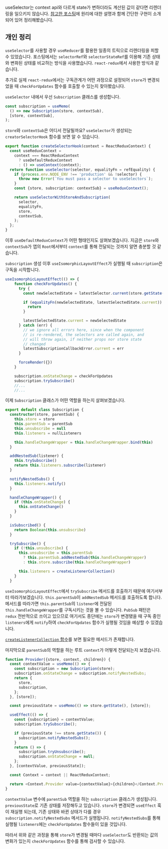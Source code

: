 useSelector는 context api와 다르게 state가 변하더라도 계산된 값이 같다면 리렌더링을 일으키지 않습니다.
[참고한 포스팅](https://medium.com/async/how-useselector-can-trigger-an-update-only-when-we-want-it-to-a8d92306f559)에 원리에 대한 설명과 함께 간단한 구현이 소개되어 있어 정리해봤습니다.

## 개인 정리

`useSelector`를 사용할 경우 `useReducer`를 활용한 일종의 트릭으로 리렌더링을 피할 수 있었습니다.
포스팅에서는 `selectorRef`와 `selectorStateRef`를 이용해 기존 상태와 변화된 상태를 비교하는 방식을 사용했습니다.
`react-redux`에서 사용한 방식과 같습니다.

추가로 실제 `react-redux`에서는 구독관계가 어떤 과정으로 설정되어 `store`가 변경되었을 때 `checkForUpdates` 함수를 호출할 수 있는지 찾아봤습니다.

`useSelector` 내에서 우선 `Subscription` 클래스를 생성합니다.

```ts
const subscription = useMemo(
  () => new Subscription(store, contextSub),
  [store, contextSub],
);
```

`store`와 `contextSub`은 어디서 전달될까요?
`useSelector`가 생성되는 `creatorSelectorHook` 함수를 보면 알 수 있습니다.

```ts
export function createSelectorHook(context = ReactReduxContext) {
  const useReduxContext =
    context === ReactReduxContext
      ? useDefaultReduxContext
      : () => useContext(context);
  return function useSelector(selector, equalityFn = refEquality) {
    if (process.env.NODE_ENV !== 'production' && !selector) {
      throw new Error(`You must pass a selector to useSelectors`);
    }
    const {store, subscription: contextSub} = useReduxContext();

    return useSelectorWithStoreAndSubscription(
      selector,
      equalityFn,
      store,
      contextSub,
    );
  };
}
```

이후 `useDefaultReduxContext`가 어떤 형태인지도 살펴보겠습니다.
지금은 `store`와 `contextSub`가 앱의 `Root`에서부터 `context`를 통해 전달되는 것까지 알면 충분할 것 같습니다.

`subscription` 생성 이후 `useIsomorphicLayoutEffect`가 실행될 때 `subscription`은 구독을 시작합니다.

```ts
useIsomorphicLayoutEffect(() => {
    function checkForUpdates() {
      try {
        const newSelectedState = latestSelector.current(store.getState())

        if (equalityFn(newSelectedState, latestSelectedState.current)) {
          return
        }

        latestSelectedState.current = newSelectedState
      } catch (err) {
        // we ignore all errors here, since when the component
        // is re-rendered, the selectors are called again, and
        // will throw again, if neither props nor store state
        // changed
        latestSubscriptionCallbackError.current = err
      }

      forceRender({})
    }

    subscription.onStateChange = checkForUpdates
    subscription.trySubscribe()
    //...
    //...
```

이제 `Subscription` 클래스가 어떤 역할을 하는지 살펴보겠습니다.

```ts
export default class Subscription {
  constructor(store, parentSub) {
    this.store = store
    this.parentSub = parentSub
    this.unsubscribe = null
    this.listeners = nullListeners

    this.handleChangeWrapper = this.handleChangeWrapper.bind(this)
  }

  addNestedSub(listener) {
    this.trySubscribe()
    return this.listeners.subscribe(listener)
  }

  notifyNestedSubs() {
    this.listeners.notify()
  }

  handleChangeWrapper() {
    if (this.onStateChange) {
      this.onStateChange()
    }
  }

  isSubscribed() {
    return Boolean(this.unsubscribe)
  }

  trySubscribe() {
    if (!this.unsubscribe) {
      this.unsubscribe = this.parentSub
        ? this.parentSub.addNestedSub(this.handleChangeWrapper)
        : this.store.subscribe(this.handleChangeWrapper)

      this.listeners = createListenerCollection()
    }
  }

```

`useIsomorphicLayoutEffect`에서 `trySubscribe` 메서드를 호출하기 때문에 여기서부터 따라가보겠습니다.
`this.parentSub`이 `addNestedSub` 메서드를 호출하도록 합니다.
메서드를 따라가면 `this.parentSub`의 `listener`에 전달된 `this.handleChangeWrapper`를 구독시키는 것을 볼 수 있습니다.
`PubSub` 패턴은 `redux` 전반적으로 쓰이고 있으므로 여기서도 종단에는 `store`가 변경됐을 때 구독 중인 `listeners`에게 `notify`하여 `checkForUpdates` 함수가 실행될 것임을 예상할 수 있겠습니다.

[`createListenerCollection` 함수](https://github.com/reduxjs/react-redux/blob/607f1ba30417b631a4df18665dfede416c7208cf/src/utils/Subscription.js#L10)를 보면 필요한 메서드가 존재합니다.

마지막으로 `parentSub`의 역할을 하는 루트 `context`가 어떻게 전달되는지 보겠습니다.

```ts
function Provider({store, context, children}) {
  const contextValue = useMemo(() => {
    const subscription = new Subscription(store);
    subscription.onStateChange = subscription.notifyNestedSubs;
    return {
      store,
      subscription,
    };
  }, [store]);

  const previousState = useMemo(() => store.getState(), [store]);

  useEffect(() => {
    const {subscription} = contextValue;
    subscription.trySubscribe();

    if (previousState !== store.getState()) {
      subscription.notifyNestedSubs();
    }
    return () => {
      subscription.tryUnsubscribe();
      subscription.onStateChange = null;
    };
  }, [contextValue, previousState]);

  const Context = context || ReactReduxContext;

  return <Context.Provider value={contextValue}>{children}</Context.Provider>;
}
```

`contextValue` 변수에 `parentSub` 역할을 하는 `subscription` 클래스가 생성됩니다.
`previousState`로 기존 상태를 저장해두고 있습니다.
`store`가 변경되면 `useEffect` 훅이 재실행 되는데, 기존 상태와 바뀐 상태가 다를 경우 `subscription.notifyNestedSubs` 메서드가 실행됩니다.
`notifyNestedSubs`를 통해 실행될 `listeners`에는 `checkForUpdates` 함수들이 있을 것입니다.

따라서 위와 같은 과정을 통해 `store`가 변경될 때마다 `useSelector`도 반환되는 값의 변화가 있는지 `checkForUpdates` 함수를 통해 검사할 수 있습니다.

